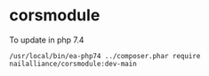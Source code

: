 # corsmodule

To update in php 7.4
```
/usr/local/bin/ea-php74 ../composer.phar require nailalliance/corsmodule:dev-main
```
